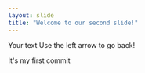```yaml
---
layout: slide
title: "Welcome to our second slide!"
---
```

Your text
Use the left arrow to go back!

It's my first commit
